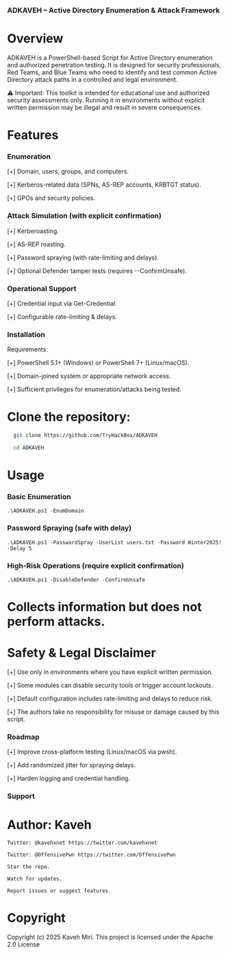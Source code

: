 ### ADKAVEH – Active Directory Enumeration & Attack Framework

# Overview
ADKAVEH is a PowerShell-based Script for Active Directory enumeration and authorized penetration testing.
It is designed for security professionals, Red Teams, and Blue Teams who need to identify and test 
common Active Directory attack paths in a controlled and legal environment.

⚠️ Important: This toolkit is intended for educational use and authorized security assessments only.
Running it in environments without explicit written permission may be illegal and result in severe consequences.


# Features
### Enumeration
[+] Domain, users, groups, and computers.

[+] Kerberos-related data (SPNs, AS-REP accounts, KRBTGT status).

[+] GPOs and security policies.

### Attack Simulation (with explicit confirmation)
[+] Kerberoasting.

[+] AS-REP roasting.

[+] Password spraying (with rate-limiting and delays).

[+] Optional Defender tamper tests (requires --ConfirmUnsafe).

### Operational Support
[+] Credential input via Get-Credential.

[+] Configurable rate-limiting & delays.

### Installation

Requirements:

[+] PowerShell 5.1+ (Windows) or PowerShell 7+ (Linux/macOS).

[+] Domain-joined system or appropriate network access.

[+] Sufficient privileges for enumeration/attacks being tested.

# Clone the repository:
```bash
  git clone https://github.com/TryHackBox/ADKAVEH

  cd ADKAVEH
```

# Usage 
### Basic Enumeration
``` .\ADKAVEH.ps1 -EnumDomain ```

### Password Spraying (safe with delay)
``` .\ADKAVEH.ps1 -PasswordSpray -UserList users.txt -Password Winter2025! -Delay 5 ```

### High-Risk Operations (require explicit confirmation)
``` .\ADKAVEH.ps1 -DisableDefender -ConfirmUnsafe ```

# Collects information but does not perform attacks.

# Safety & Legal Disclaimer
[+] Use only in environments where you have explicit written permission.

[+] Some modules can disable security tools or trigger account lockouts.

[+] Default configuration includes rate-limiting and delays to reduce risk.

[+] The authors take no responsibility for misuse or damage caused by this script.

### Roadmap
[+] Improve cross-platform testing (Linux/macOS via pwsh).

[+] Add randomized jitter for spraying delays.

[+] Harden logging and credential handling.

### Support
  # Author: Kaveh 
    Twitter: @kavehxnet https://twitter.com/kavehxnet
    
    Twitter: @OffensivePwn https://twitter.com/OffensivePwn
    
    Star the repo.
    
    Watch for updates.
    
    Report issues or suggest features.
# Copyright
Copyright (c) 2025 Kaveh Miri. This project is licensed under the Apache 2.0 License
